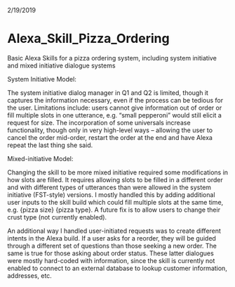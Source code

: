 2/19/2019
# Alexa_Skill_Pizza_Ordering
Basic Alexa Skills for a pizza ordering system, including system initiative and mixed initiative dialogue systems

System Initiative Model:

The system initiative dialog manager in Q1 and Q2 is limited, though it captures the information necessary, even if the process can be tedious for the user. Limitations include: users cannot give information out of order or fill multiple slots in one utterance, e.g. “small pepperoni” would still elicit a request for size. The incorporation of some universals increase functionality, though only in very high-level ways – allowing the user to cancel the order mid-order, restart the order at the end and have Alexa repeat the last thing she said. 

Mixed-initiative Model: 

Changing the skill to be more mixed initiative required some modifications in how slots are filled. It requires allowing slots to be filled in a different order and with different types of utterances than were allowed in the system initiative (FST-style) versions. I mostly handled this by adding additional user inputs to the skill build which could fill multiple slots at the same time, e.g. {pizza size} {pizza type}. A future fix is to allow users to change their crust type (not currently enabled).

An additional way I handled user-initiated requests was to create different intents in the Alexa build. If a user asks for a reorder, they will be guided through a different set of questions than those seeking a new order. The same is true for those asking about order status. These latter dialogues were mostly hard-coded with information, since the skill is currently not enabled to connect to an external database to lookup customer information, addresses, etc. 

